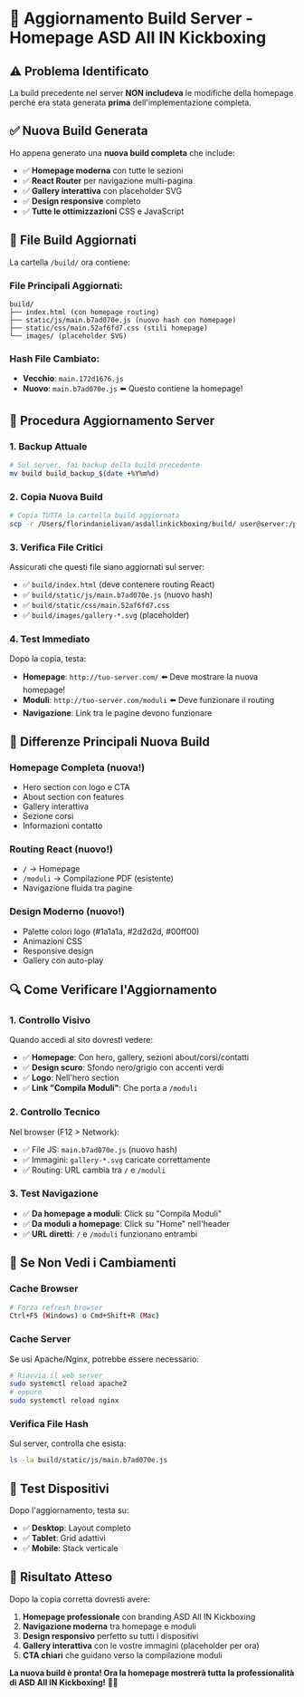 # 🚀 **Aggiornamento Build Server - Homepage ASD All IN Kickboxing**

## ⚠️ **Problema Identificato**

La build precedente nel server **NON includeva** le modifiche della homepage perché era stata generata **prima** dell'implementazione completa.

## ✅ **Nuova Build Generata**

Ho appena generato una **nuova build completa** che include:

- ✅ **Homepage moderna** con tutte le sezioni
- ✅ **React Router** per navigazione multi-pagina
- ✅ **Gallery interattiva** con placeholder SVG
- ✅ **Design responsive** completo
- ✅ **Tutte le ottimizzazioni** CSS e JavaScript

## 📁 **File Build Aggiornati**

La cartella `/build/` ora contiene:

### **File Principali Aggiornati:**
```
build/
├── index.html (con homepage routing)
├── static/js/main.b7ad070e.js (nuovo hash con homepage)
├── static/css/main.52af6fd7.css (stili homepage)
└── images/ (placeholder SVG)
```

### **Hash File Cambiato:**
- **Vecchio**: `main.172d1676.js`
- **Nuovo**: `main.b7ad070e.js` ⬅️ Questo contiene la homepage!

## 🔄 **Procedura Aggiornamento Server**

### **1. Backup Attuale**
```bash
# Sul server, fai backup della build precedente
mv build build_backup_$(date +%Y%m%d)
```

### **2. Copia Nuova Build**
```bash
# Copia TUTTA la cartella build aggiornata
scp -r /Users/florindanielivan/asdallinkickboxing/build/ user@server:/path/to/webapp/
```

### **3. Verifica File Critici**
Assicurati che questi file siano aggiornati sul server:
- ✅ `build/index.html` (deve contenere routing React)
- ✅ `build/static/js/main.b7ad070e.js` (nuovo hash)
- ✅ `build/static/css/main.52af6fd7.css`
- ✅ `build/images/gallery-*.svg` (placeholder)

### **4. Test Immediato**
Dopo la copia, testa:
- **Homepage**: `http://tuo-server.com/` ⬅️ Deve mostrare la nuova homepage!
- **Moduli**: `http://tuo-server.com/moduli` ⬅️ Deve funzionare il routing
- **Navigazione**: Link tra le pagine devono funzionare

## 🎯 **Differenze Principali Nuova Build**

### **Homepage Completa** (nuova!)
- Hero section con logo e CTA
- About section con features
- Gallery interattiva
- Sezione corsi
- Informazioni contatto

### **Routing React** (nuovo!)
- `/` → Homepage
- `/moduli` → Compilazione PDF (esistente)
- Navigazione fluida tra pagine

### **Design Moderno** (nuovo!)
- Palette colori logo (#1a1a1a, #2d2d2d, #00ff00)
- Animazioni CSS
- Responsive design
- Gallery con auto-play

## 🔍 **Come Verificare l'Aggiornamento**

### **1. Controllo Visivo**
Quando accedi al sito dovresti vedere:
- ✅ **Homepage**: Con hero, gallery, sezioni about/corsi/contatti
- ✅ **Design scuro**: Sfondo nero/grigio con accenti verdi
- ✅ **Logo**: Nell'hero section
- ✅ **Link "Compila Moduli"**: Che porta a `/moduli`

### **2. Controllo Tecnico**
Nel browser (F12 > Network):
- ✅ File JS: `main.b7ad070e.js` (nuovo hash)
- ✅ Immagini: `gallery-*.svg` caricate correttamente
- ✅ Routing: URL cambia tra `/` e `/moduli`

### **3. Test Navigazione**
- ✅ **Da homepage a moduli**: Click su "Compila Moduli"
- ✅ **Da moduli a homepage**: Click su "Home" nell'header
- ✅ **URL diretti**: `/` e `/moduli` funzionano entrambi

## 🚨 **Se Non Vedi i Cambiamenti**

### **Cache Browser**
```bash
# Forza refresh browser
Ctrl+F5 (Windows) o Cmd+Shift+R (Mac)
```

### **Cache Server**
Se usi Apache/Nginx, potrebbe essere necessario:
```bash
# Riavvia il web server
sudo systemctl reload apache2
# oppure
sudo systemctl reload nginx
```

### **Verifica File Hash**
Sul server, controlla che esista:
```bash
ls -la build/static/js/main.b7ad070e.js
```

## 📱 **Test Dispositivi**

Dopo l'aggiornamento, testa su:
- ✅ **Desktop**: Layout completo
- ✅ **Tablet**: Grid adattivi
- ✅ **Mobile**: Stack verticale

## 🎉 **Risultato Atteso**

Dopo la copia corretta dovresti avere:

1. **Homepage professionale** con branding ASD All IN Kickboxing
2. **Navigazione moderna** tra homepage e moduli
3. **Design responsivo** perfetto su tutti i dispositivi
4. **Gallery interattiva** con le vostre immagini (placeholder per ora)
5. **CTA chiari** che guidano verso la compilazione moduli

**La nuova build è pronta! Ora la homepage mostrerà tutta la professionalità di ASD All IN Kickboxing!** 🥊✨